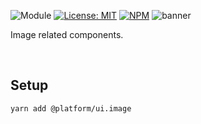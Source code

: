 ![Module](https://img.shields.io/badge/%40platform-ui.image-%23EA4E7E.svg)
[![License: MIT](https://img.shields.io/badge/license-MIT-blue.svg)](https://opensource.org/licenses/MIT)
[![NPM](https://img.shields.io/npm/v/@platform/ui.image.svg?colorB=blue&style=flat)](https://www.npmjs.com/package/@platform/ui.image)
![banner](https://user-images.githubusercontent.com/185555/57009171-1dce9100-6c49-11e9-8d0f-cc7fdfd9ae18.png)

Image related components.

<p>&nbsp;<p>

## Setup

    yarn add @platform/ui.image




<p>&nbsp;<p>
<p>&nbsp;<p>
